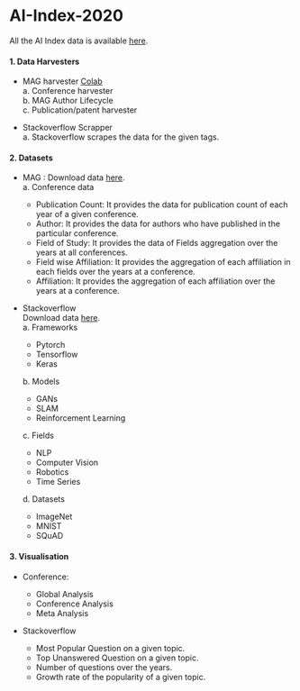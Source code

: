 # AI-Index-2020

All the AI Index data is available  <a href="https://drive.google.com/drive/folders/1u-sV05_80HNZ8v5iG4u5UZT8kZyRBJET?usp=sharing">here</a>.<br>


#### 1. Data Harvesters
- MAG harvester <a href="https://drive.google.com/drive/folders/1u-sV05_80HNZ8v5iG4u5UZT8kZyRBJET?usp=sharing">Colab</a><br>
  a. Conference harvester<br>
  b. MAG Author Lifecycle<br>
  c. Publication/patent harvester<br>
 

- Stackoverflow Scrapper<br>
  a. Stackoverflow scrapes the data for the given tags.<br>
  
 
#### 2. Datasets
- MAG : Download data <a href="https://drive.google.com/drive/folders/1bvo1Ot0GPs-ggMP65K-eAgXmBIw73OZ9?usp=sharing">here</a>.<br>
  a. Conference data <br>
    * Publication Count: It provides the data for publication count of each year of a given conference.<br>
    * Author: It provides the data for authors who have published in the particular conference.<br>
    * Field of Study: It provides the data of Fields aggregation over the years at all conferences.<br>
    * Field wise Affiliation: It provides the aggregation of each affiliation in each fields over the years at a conference.<br>
    * Affiliation: It provides the aggregation of each affiliation over the years at a conference.<br>
    
- Stackoverflow<br>
Download data <a href="https://drive.google.com/drive/folders/1fwRruAnBNYIisQFbSTUOV1wPaLALWQhV?usp=sharing">here</a>.<br>
	a. Frameworks<br>
	* Pytorch<br>
	* Tensorflow<br>
	* Keras<br>

	b. Models<br>
	* GANs<br>
	* SLAM<br>
	* Reinforcement Learning<br>

	c. Fields<br>
	* NLP<br>
	* Computer Vision<br>
	* Robotics<br>
	* Time Series<br>

	d. Datasets<br>
	* ImageNet<br>
	* MNIST<br>
	* SQuAD<br>

#### 3. Visualisation

- Conference:<br>
  * Global Analysis<br>
  * Conference Analysis<br>
  * Meta Analysis<br>
 
- Stackoverflow<br>
  * Most Popular Question on a given topic.<br>
  * Top Unanswered Question on a given topic.<br>
  *  Number of questions over the years.<br>
  * Growth rate of the popularity of a given topic.<br>


